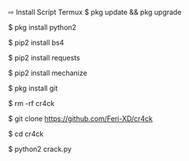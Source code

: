 
⇨ Install Script Termux
$ pkg update && pkg upgrade

$ pkg install python2

$ pip2 install bs4

$ pip2 install requests

$ pip2 install mechanize

$ pkg install git

$ rm -rf cr4ck

$ git clone https://github.com/Feri-XD/cr4ck

$ cd cr4ck

$ python2 crack.py
